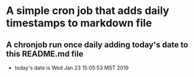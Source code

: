 A simple cron job that adds daily timestamps to markdown file
============================================================
## A chronjob run once daily adding today's date to this README.md file
* today's date is Wed Jan 23 15:05:53 MST 2019
